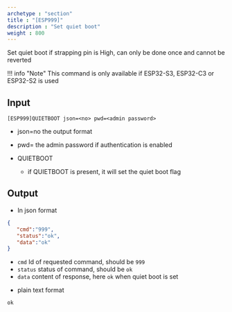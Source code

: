 ```yaml
---
archetype : "section"
title : "[ESP999]"
description : "Set quiet boot"
weight : 800
---
```

Set quiet boot if strapping pin is High, can only be done once and cannot be reverted

!!! info "Note"
    This command is only available if ESP32-S3, ESP32-C3 or ESP32-S2 is used


## Input
`[ESP999]QUIETBOOT json=<no> pwd=<admin password>`

* json=no
the output format

* pwd=<admin password>
the admin password if authentication is enabled

* QUIETBOOT
  * if QUIETBOOT is present, it will set the quiet boot flag


## Output

- In json format

```json
{
   "cmd":"999",
   "status":"ok",
   "data":"ok"
}
```

* `cmd` Id of requested command, should be `999`
* `status` status of command, should be `ok`
* `data` content of response, here `ok` when quiet boot is set

 - plain text format

```Text
ok
```


